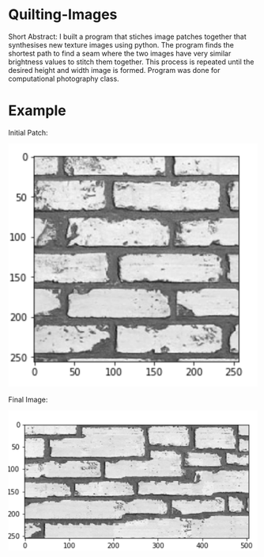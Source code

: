 # Quilting-Images
Short Abstract:
I built a program that stiches image patches together that synthesises new texture images using python.
The program finds the shortest path to find a seam where the two images have very similar brightness values to
stitch them together. This process is repeated until the desired height and width image is formed. Program was done for computational photography class.

# Example

Initial Patch:

![alt text](https://github.com/Jorge0521/Quilting-Images/blob/master/patch.png)

Final Image:

![alt text](https://github.com/Jorge0521/Quilting-Images/blob/master/pathFullImage.png)







